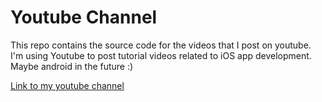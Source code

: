 # Youtube Channel

This repo contains the source code for the videos that I post on youtube.
I'm using Youtube to post tutorial videos related to iOS app development. Maybe android in the future :)

[Link to my youtube channel](https://www.youtube.com/channel/UC8Kxaghiedt-RdFgILF-EXA?view_as=subscriber)
